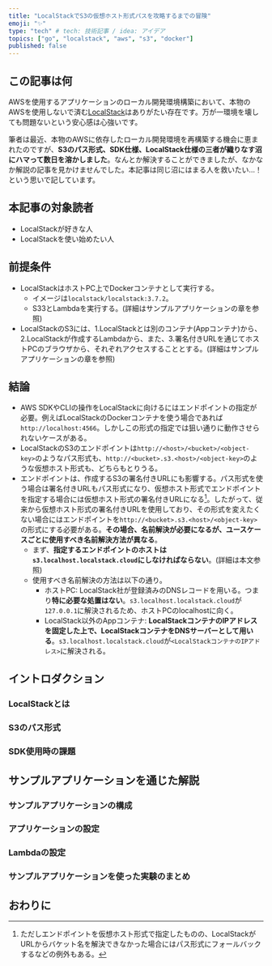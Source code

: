 ```yaml
---
title: "LocalStackでS3の仮想ホスト形式パスを攻略するまでの冒険"
emoji: "✨"
type: "tech" # tech: 技術記事 / idea: アイデア
topics: ["go", "localstack", "aws", "s3", "docker"]
published: false
---
```


## この記事は何
AWSを使用するアプリケーションのローカル開発環境構築において、本物のAWSを使用しないで済む[LocalStack](https://www.localstack.cloud)はありがたい存在です。万が一環境を壊しても問題ないという安心感は心強いです。

筆者は最近、本物のAWSに依存したローカル開発環境を再構築する機会に恵まれたのですが、**S3のパス形式、SDK仕様、LocalStack仕様の三者が織りなす沼にハマって数日を溶かしました**。なんとか解決することができましたが、なかなか解説の記事を見かけませんでした。本記事は同じ沼にはまる人を救いたい…！という思いで記しています。

## 本記事の対象読者
- LocalStackが好きな人
- LocalStackを使い始めたい人

## 前提条件
- LocalStackはホストPC上でDockerコンテナとして実行する。
  - イメージは`localstack/localstack:3.7.2`。
  - S33とLambdaを実行する。(詳細はサンプルアプリケーションの章を参照)
- LocalStackのS3には、1.LocalStackとは別のコンテナ(Appコンテナ)から、2.LocalStackが作成するLambdaから、また、3.署名付きURLを通じてホストPCのブラウザから、それぞれアクセスすることとする。(詳細はサンプルアプリケーションの章を参照)

## 結論
- AWS SDKやCLIの操作をLocalStackに向けるにはエンドポイントの指定が必要。例えばLocalStackのDockerコンテナを使う場合であれば`http://localhost:4566`。しかしこの形式の指定では狙い通りに動作させられないケースがある。
- LocalStackのS3のエンドポイントは`http://<host>/<bucket>/<object-key>`のようなパス形式も、`http://<bucket>.s3.<host>/<object-key>`のような仮想ホスト形式も、どちらもとりうる。
- エンドポイントは、作成するS3の署名付きURLにも影響する。パス形式を使う場合は署名付きURLもパス形式になり、仮想ホスト形式でエンドポイントを指定する場合には仮想ホスト形式の署名付きURLになる[^1]。したがって、従来から仮想ホスト形式の署名付きURLを使用しており、その形式を変えたくない場合にはエンドポイントを`http://<bucket>.s3.<host>/<object-key>`の形式にする必要がある。**その場合、名前解決が必要になるが、ユースケースごとに使用すべき名前解決方法が異なる**。
  - まず、**指定するエンドポイントのホストは`s3.localhost.localstack.cloud`にしなければならない**。(詳細は本文参照)
  - 使用すべき名前解決の方法は以下の通り。
    - ホストPC: LocalStack社が登録済みのDNSレコードを用いる。つまり**特に必要な処置はない**。`s3.localhost.localstack.cloud`が`127.0.0.1`に解決されるため、ホストPCのlocalhostに向く。
    - LocalStack以外のAppコンテナ: **LocalStackコンテナのIPアドレスを固定した上で、LocalStackコンテナをDNSサーバーとして用いる**。`s3.localhost.localstack.cloud`が`<LocalStackコンテナのIPアドレス>`に解決される。

[^1]: ただしエンドポイントを仮想ホスト形式で指定したものの、LocalStackがURLからバケット名を解決できなかった場合にはパス形式にフォールバックするなどの例外もある。

## イントロダクション
### LocalStackとは

### S3のパス形式

### SDK使用時の課題

## サンプルアプリケーションを通じた解説

### サンプルアプリケーションの構成

### アプリケーションの設定

### Lambdaの設定

### サンプルアプリケーションを使った実験のまとめ

## おわりに
